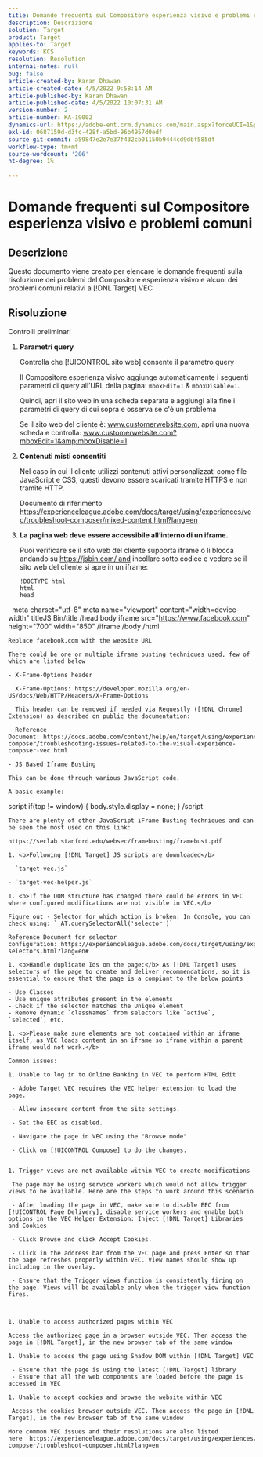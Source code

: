 ```yaml
---
title: Domande frequenti sul Compositore esperienza visivo e problemi comuni
description: Descrizione
solution: Target
product: Target
applies-to: Target
keywords: KCS
resolution: Resolution
internal-notes: null
bug: false
article-created-by: Karan Dhawan
article-created-date: 4/5/2022 9:58:14 AM
article-published-by: Karan Dhawan
article-published-date: 4/5/2022 10:07:31 AM
version-number: 2
article-number: KA-19002
dynamics-url: https://adobe-ent.crm.dynamics.com/main.aspx?forceUCI=1&pagetype=entityrecord&etn=knowledgearticle&id=d85d96e3-c6b4-ec11-983f-000d3a5d0d73
exl-id: 0687159d-d3fc-428f-a5bd-96b4957d0edf
source-git-commit: a59847e2e7e37f432cb01150b9444cd9dbf585df
workflow-type: tm+mt
source-wordcount: '206'
ht-degree: 1%

---
```


# Domande frequenti sul Compositore esperienza visivo e problemi comuni

## Descrizione

Questo documento viene creato per elencare le domande frequenti sulla risoluzione dei problemi del Compositore esperienza visivo e alcuni dei problemi comuni relativi a [!DNL Target] VEC

## Risoluzione

Controlli preliminari

1. <b>Parametri query</b>

   Controlla che [!UICONTROL sito web] consente il parametro query

   Il Compositore esperienza visivo aggiunge automaticamente i seguenti parametri di query all’URL della pagina: `mboxEdit=1` &amp; `mboxDisable=1`.

   Quindi, apri il sito web in una scheda separata e aggiungi alla fine i parametri di query di cui sopra e osserva se c&#39;è un problema

   Se il sito web del cliente è: www.customerwebsite.com, apri una nuova scheda e controlla: www.customerwebsite.com?mboxEdit=1&amp;mboxDisable=1

1. <b>Contenuti misti consentiti</b>

   Nel caso in cui il cliente utilizzi contenuti attivi personalizzati come file JavaScript e CSS, questi devono essere scaricati tramite HTTPS e non tramite HTTP.

   Documento di riferimento https://experienceleague.adobe.com/docs/target/using/experiences/vec/troubleshoot-composer/mixed-content.html?lang=en

1. <b>La pagina web deve essere accessibile all’interno di un iframe.</b>

   Puoi verificare se il sito web del cliente supporta iframe o li blocca andando su https://jsbin.com/ and incollare sotto codice e vedere se il sito web del cliente si apre in un iframe:

   ```
   !DOCTYPE html
   html
   head
   
  meta charset=&quot;utf-8&quot; meta name=&quot;viewport&quot; content=&quot;width=device-width&quot; titleJS Bin/title /head body iframe src=&quot;https://www.facebook.com&quot; height=&quot;700&quot; width=&quot;850&quot; /iframe /body /html

```
Replace facebook.com with the website URL

There could be one or multiple iframe busting techniques used, few of which are listed below

- X-Frame-Options header

  X-Frame-Options: https://developer.mozilla.org/en-US/docs/Web/HTTP/Headers/X-Frame-Options

  This header can be removed if needed via Requestly ([!DNL Chrome] Extension) as described on public the documentation: 

  Reference Document: https://docs.adobe.com/content/help/en/target/using/experiences/vec/troubleshoot-composer/troubleshooting-issues-related-to-the-visual-experience-composer-vec.html

- JS Based Iframe Busting

This can be done through various JavaScript code.

A basic example:
```
script if(top != window) { body.style.display = none; } /script

```
There are plenty of other JavaScript iFrame Busting techniques and can be seen the most used on this link:

https://seclab.stanford.edu/websec/framebusting/framebust.pdf

1. <b>Following [!DNL Target] JS scripts are downloaded</b>

- `target-vec.js`

- `target-vec-helper.js`

1. <b>If the DOM structure has changed there could be errors in VEC where configured modifications are not visible in VEC.</b>

Figure out - Selector for which action is broken: In Console, you can check using: `_AT.querySelectorAll('selector')`

Reference Document for selector configuration: https://experienceleague.adobe.com/docs/target/using/experiences/vec/vec-selectors.html?lang=en#

1. <b>Handle duplicate Ids on the page:</b> As [!DNL Target] uses selectors of the page to create and deliver recommendations, so it is essential to ensure that the page is a compiant to the below points

- Use Classes
- Use unique attributes present in the elements
- Check if the selector matches the Unique element
- Remove dynamic `classNames` from selectors like `active`, `selected`, etc.

1. <b>Please make sure elements are not contained within an iframe itself, as VEC loads content in an iframe so iframe within a parent iframe would not work.</b>

Common issues:

1. Unable to log in to Online Banking in VEC to perform HTML Edit

 - Adobe Target VEC requires the VEC helper extension to load the page.

 - Allow insecure content from the site settings.

 - Set the EEC as disabled.

 - Navigate the page in VEC using the "Browse mode"

 - Click on [!UICONTROL Compose] to do the changes.


1. Trigger views are not available within VEC to create modifications

 The page may be using service workers which would not allow trigger views to be available. Here are the steps to work around this scenario

 - After loading the page in VEC, make sure to disable EEC from [!UICONTROL Page Delivery], disable service workers and enable both options in the VEC Helper Extension: Inject [!DNL Target] Libraries and Cookies
 
 - Click Browse and click Accept Cookies.
 
 - Click in the address bar from the VEC page and press Enter so that the page refreshes properly within VEC. View names should show up including in the overlay.
 
 - Ensure that the Trigger views function is consistently firing on the page. Views will be available only when the trigger view function fires.



1. Unable to access authorized pages within VEC

Access the authorized page in a browser outside VEC. Then access the page in [!DNL Target], in the new browser tab of the same window 

1. Unable to access the page using Shadow DOM within [!DNL Target] VEC

 - Ensure that the page is using the latest [!DNL Target] library
 - Ensure that all the web components are loaded before the page is accessed in VEC

1. Unable to accept cookies and browse the website within VEC

 Access the cookies browser outside VEC. Then access the page in [!DNL Target], in the new browser tab of the same window 

More common VEC issues and their resolutions are also listed here  https://experienceleague.adobe.com/docs/target/using/experiences/vec/troubleshoot-composer/troubleshoot-composer.html?lang=en

